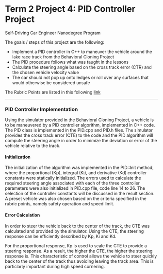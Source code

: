# **Term 2 Project 4: PID Controller Project**
Self-Driving Car Engineer Nanodegree Program

The goals / steps of this project are the following:

* Implement a PID controller in C++ to maneuver the vehicle around the lake race track from the Behavioral Cloning Project
* The PID procedure follows what was taught in the lessons
* Calculate the steering angle based on the cross track error (CTR) and the chosen vehicle velocity value
* The car should not pop up onto ledges or roll over any surfaces that would otherwise be considered unsafe


[//]: # (Image References)

[video1]: ./images/Normal_Driving.mov "Normal"


The Rubric Points are listed in this following [link](https://review.udacity.com/#!/rubrics/824/view)   

---

### PID Controller Implementation

Using the simulator provided in the Behavioral Cloning Project, a vehicle is to be maneuvered by a PID controller algorithm, implemented in C++ code.  The PID class is implemented in the PID.cpp and PID.h files.  The simulator provides the cross track error (CTE) to the code and the PID algorithm will compute the steering angle in order to minimize the deviation or error of the vehicle relative to the track.  

#### Initialization

The initialization of the algorithm was implemented in the PID::Init method, where the proportional (Kp), integral (Ki), and derivative (Kd) controller constants were statically initialized.  The errors used to calculate the required steering angle associated with each of the three controller parameters were also initialized in PID.cpp file, code line 14 to 26.  The selection of the controller constants will be discussed in the result section.  A preset vehicle was also chosen based on the criteria specified in the rubric points, namely safety operation and speed limit.

#### Error Calculation

In order to steer the vehicle back to the center of the track, the CTE was calculated and provided by the simulator.  Using the CTE, the steering response can be efficiently described by Kp, Ki and Kd.

For the proportional response, Kp is used to scale the CTE to provide a steering response.  As a result, the higher the CTE, the higher the steering response is.  This characteristic of control allows the vehicle to steer quickly back to the center of the track thus avoiding leaving the track area.  This is particlarly important during high speed cornering.

